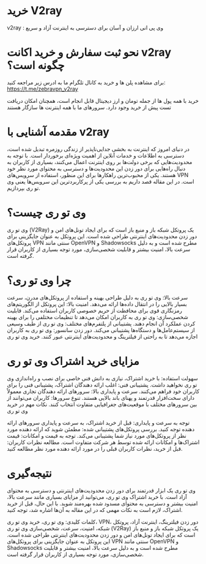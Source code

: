 # خرید V2ray
v2ray : وی پی انی ارزان و آسان برای دسترسی به اینترنت آزاد و سریع

# نحو ثبت سفارش و خرید اکانت v2ray چگونه است؟

برای مشاهده پلن ها و خرید به کانال تلگرام ما به ادرس زیر مراجعه کنید:
https://t.me/zebravpn_v2ray

خرید با همه پول ها از جمله تومان و ارز دیجیتال قابل انجام است، همچنان امکان دریافت تست پیش از خرید وجود دارد.
سرورهای ما با همه اینترنت ها سازگار هستند 



# مقدمه آشنایی با v2ray

در دنیای امروز که اینترنت به بخشی جدایی‌ناپذیر از زندگی روزمره تبدیل شده است، دسترسی به اطلاعات و خدمات آنلاین از اهمیت ویژه‌ای برخوردار است. با توجه به محدودیت‌هایی که برخی دولت‌ها بر روی اینترنت اعمال می‌کنند، بسیاری از کاربران به دنبال راه‌هایی برای دور زدن این محدودیت‌ها و دسترسی به محتوای مورد نظر خود هستند. یکی از محبوب‌ترین راهکارها برای این منظور، استفاده از سرویس‌های VPN است. در این مقاله قصد داریم به بررسی یکی از پرکاربردترین این سرویس‌ها یعنی وی تو ری بپردازیم.

# وی تو ری چیست؟

وی تو ری (V2Ray) یک پروتکل شبکه باز و منبع باز است که برای ایجاد تونل‌های امن و دور زدن محدودیت‌های اینترنتی طراحی شده است. این پروتکل به عنوان جایگزینی برای پروتکل‌های VPN سنتی مانند OpenVPN و Shadowsocks مطرح شده است و به دلیل سرعت بالا، امنیت بیشتر و قابلیت شخصی‌سازی، مورد توجه بسیاری از کاربران قرار گرفته است.

# چرا وی تو ری؟

سرعت بالا: وی تو ری به دلیل طراحی بهینه و استفاده از پروتکل‌های مدرن، سرعت بسیار بالایی را در انتقال داده‌ها ارائه می‌دهد.
امنیت بالا: این پروتکل از الگوریتم‌های رمزنگاری قوی برای محافظت از حریم خصوصی کاربران استفاده می‌کند.
قابلیت شخصی‌سازی: وی تو ری به کاربران امکان می‌دهد تا تنظیمات مختلفی را برای بهینه کردن عملکرد آن انجام دهند.
پشتیبانی از پلتفرم‌های مختلف: وی تو ری از طیف وسیعی از سیستم‌عامل‌ها و دستگاه‌ها پشتیبانی می‌کند.
دور زدن سانسور: وی تو ری به کاربران اجازه می‌دهد تا به راحتی از فیلترینگ و محدودیت‌های اینترنتی عبور کنند.
خرید وی تو ری

# مزایای خرید اشتراک وی تو ری

سهولت استفاده: با خرید اشتراک، نیازی به دانش فنی خاصی برای نصب و راه‌اندازی وی تو ری نخواهید داشت.
پشتیبانی فنی: اغلب ارائه دهندگان اشتراک، پشتیبانی فنی را برای کاربران خود فراهم می‌کنند.
سرعت و پایداری بالا: سرورهای ارائه دهندگان تجاری معمولاً دارای سخت‌افزار قدرتمند و پهنای باند بالایی هستند.
تنوع سرورها: کاربران می‌توانند از بین سرورهای مختلف با موقعیت‌های جغرافیایی متفاوت انتخاب کنند.
نکات مهم در خرید وی تو ری

توجه به سرعت و پایداری: قبل از خرید اشتراک، به سرعت و پایداری سرورهای ارائه دهنده توجه کنید.
بررسی پروتکل‌های پشتیبانی شده: مطمئن شوید که ارائه دهنده مورد نظر از پروتکل‌های مورد نیاز شما پشتیبانی می‌کند.
توجه به قیمت و امکانات: قیمت اشتراک‌ها و امکانات ارائه شده توسط هر شرکت متفاوت است.
مطالعه نظرات کاربران: قبل از خرید، نظرات کاربران قبلی را در مورد ارائه دهنده مورد نظر مطالعه کنید.

# نتیجه‌گیری

وی تو ری یک ابزار قدرتمند برای دور زدن محدودیت‌های اینترنتی و دسترسی به محتوای آزاد است. با خرید اشتراک وی تو ری، می‌توانید از مزایای بسیاری مانند سرعت بالا، امنیت بیشتر و دسترسی به محتوای مسدود شده بهره‌مند شوید. با این حال، قبل از خرید اشتراک، لازم است به نکات مهمی که در این مقاله به آن‌ها اشاره شد، توجه کنید.

کلمات کلیدی: وی تو ری، خرید وی تو ری، VPN، دور زدن فیلترینگ، اینترنت آزاد، پروتکل شبکه، امنیت، سرعت، شخصی‌سازی
وی تو ری (V2Ray) یک پروتکل شبکه باز و منبع باز است که برای ایجاد تونل‌های امن و دور زدن محدودیت‌های اینترنتی طراحی شده است. این پروتکل به عنوان جایگزینی برای پروتکل‌های VPN سنتی مانند OpenVPN و Shadowsocks مطرح شده است و به دلیل سرعت بالا، امنیت بیشتر و قابلیت شخصی‌سازی، مورد توجه بسیاری از کاربران قرار گرفته است.
